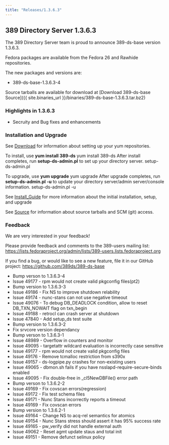 ```yaml
---
title: "Releases/1.3.6.3"
---
```

389 Directory Server 1.3.6.3
-----------------------------

The 389 Directory Server team is proud to announce 389-ds-base version 1.3.6.3.

Fedora packages are available from the Fedora 26 and Rawhide repositories.

The new packages and versions are:

-   389-ds-base-1.3.6.3-4

Source tarballs are available for download at [Download 389-ds-base Source]({{ site.binaries_url }}/binaries/389-ds-base-1.3.6.3.tar.bz2)

### Highlights in 1.3.6.3

-   Secruity and Bug fixes and enhancements

### Installation and Upgrade

See [Download](../download.html) for information about setting up your yum repositories.

To install, use **yum install 389-ds** yum install 389-ds After install completes, run **setup-ds-admin.pl** to set up your directory server. setup-ds-admin.pl

To upgrade, use **yum upgrade** yum upgrade After upgrade completes, run **setup-ds-admin.pl -u** to update your directory server/admin server/console information. setup-ds-admin.pl -u

See [Install\_Guide](../legacy/install-guide.html) for more information about the initial installation, setup, and upgrade

See [Source](../development/source.html) for information about source tarballs and SCM (git) access.

### Feedback

We are very interested in your feedback!

Please provide feedback and comments to the 389-users mailing list: <https://lists.fedoraproject.org/admin/lists/389-users.lists.fedoraproject.org>

If you find a bug, or would like to see a new feature, file it in our GitHub project: <https://github.com/389ds/389-ds-base>

- Bump verson to 1.3.6.3-4
- Issue 49177 - rpm would not create valid pkgconfig files(pt2)
- Bump version to 1.3.6.3-3
- Issue 49186 - Fix NS to improve shutdown relability
- Issue 49174 - nunc-stans can not use negative timeout
- Issue 49076 - To debug DB_DEADLOCK condition, allow to reset DB_TXN_NOWAIT flag on txn_begin
- Issue 49188 - retrocl can crash server at shutdown
- Issue 47840 - Add setup_ds test suite
- Bump version to 1.3.6.3-2
- Fix srvcore version dependancy
- Bump verson to 1.3.6.3-1
- Issue 48989 - Overflow in counters and monitor
- Issue 49095 - targetattr wildcard evaluation is incorrectly case sensitive
- Issue 49177 - rpm would not create valid pkgconfig files
- Issue 49176 - Remove tcmalloc restriction from s390x
- Issue 49157 - ds-logpipe.py crashes for non-existing users
- Issue 49065 - dbmon.sh fails if you have nsslapd-require-secure-binds enabled
- Issue 49095 - Fix double-free in _cl5NewDBFile() error path
- Bump verson to 1.3.6.2-2
- Issue 49169 - Fix covscan errors(regression)
- Issue 49172 - Fix test schema files
- Issue 49171 - Nunc Stans incorrectly reports a timeout
- Issue 49169 - Fix covscan errors
- Bump version to 1.3.6.2-1
- Issue 49164 - Change NS to acq-rel semantics for atomics
- Issue 49154 - Nunc Stans stress should assert it has 95% success rate
- Issue 49165 - pw_verify did not handle external auth
- Issue 49062 - Reset agmt update staus and total init
- Issue 49151 - Remove defunct selinux policy

